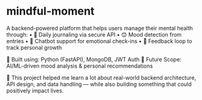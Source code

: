 # mindful-moment
A backend-powered platform that helps users manage their mental health through:
• 📝 Daily journaling via secure API
• 😊 Mood detection from entries
• 🤖 Chatbot support for emotional check-ins
• 🔁 Feedback loop to track personal growth

🔧 Built using: Python (FastAPI), MongoDB, JWT Auth
🧪 Future Scope: AI/ML-driven mood analysis & personal recommendations

🚀 This project helped me learn a lot about real-world backend architecture, API design, and data handling — while also building something that could positively impact lives.
